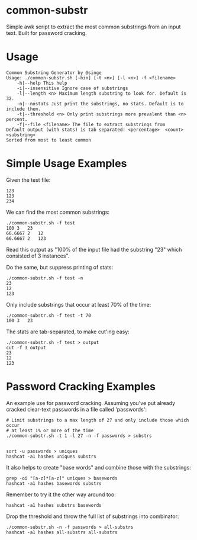 # common-substr
Simple awk script to extract the most common substrings from an input text. Built for password cracking.

# Usage
```
Common Substring Generator by @singe
Usage: ./common-substr.sh [-hin] [-t <n>] [-l <n>] -f <filename>
	-h|--help This help
	-i|--insensitive Ignore case of substrings
	-l|--length <n> Maximum length substring to look for. Default is 32.
	-n|--nostats Just print the substrings, no stats. Default is to include them.
	-t|--threshold <n> Only print substrings more prevalent than <n> percent.
	-f|--file <filename> The file to extract substrings from
Default output (with stats) is tab separated: <percentage>	<count>	<substring>
Sorted from most to least common
```

# Simple Usage Examples

Given the test file:
```
123
123
234
```

We can find the most common substrings:
```
./common-substr.sh -f test
100	3	23
66.6667	2	12
66.6667	2	123
```
Read this output as "100% of the input file had the substring "23" which consisted of 3 instances".

Do the same, but suppress printing of stats:
```
./common-substr.sh -f test -n
23
12
123
```

Only include substrings that occur at least 70% of the time:
```
./common-substr.sh -f test -t 70
100	3	23
```

The stats are tab-separated, to make cut'ing easy:
```
./common-substr.sh -f test > output
cut -f 3 output
23
12
123
```

# Password Cracking Examples

An example use for password cracking. Assuming you've put already cracked clear-text passwords in a file called 'passwords':
```
# Limit substrings to a max length of 27 and only include those which occur
# at least 1% or more of the time
./common-substr.sh -t 1 -l 27 -n -f passwords > substrs


sort -u passwords > uniques
hashcat -a1 hashes uniques substrs 
```

It also helps to create "base words" and combine those with the substrings:
```
grep -oi "[a-z]*[a-z]" uniques > basewords
hashcat -a1 hashes basewords substrs
```
Remember to try it the other way around too:
```
hashcat -a1 hashes substrs basewords
```

Drop the threshold and throw the full list of substrings into combinator:
```
./common-substr.sh -n -f passwords > all-substrs
hashcat -a1 hashes all-substrs all-substrs
```
